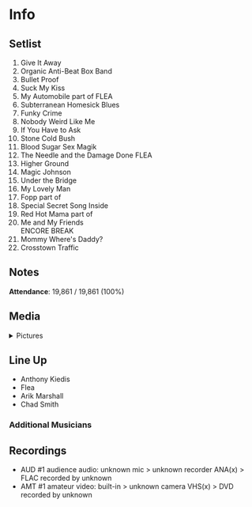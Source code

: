 # Info

## Setlist

1. Give It Away
2. Organic Anti-Beat Box Band
3. Bullet Proof
4. Suck My Kiss
5. My Automobile part of FLEA
6. Subterranean Homesick Blues
7. Funky Crime
8. Nobody Weird Like Me
9. If You Have to Ask
10. Stone Cold Bush
11. Blood Sugar Sex Magik
12. The Needle and the Damage Done FLEA
13. Higher Ground
14. Magic Johnson
15. Under the Bridge
16. My Lovely Man
17. Fopp part of
18. Special Secret Song Inside
19. Red Hot Mama part of
20. Me and My Friends
<br> ENCORE BREAK
21. Mommy Where's Daddy?
22. Crosstown Traffic

## Notes

**Attendance**: 19,861 / 19,861 (100%)

## Media 

<details>
  <summary>Pictures</summary>
  <!--<img alt="Setlist" title="Setlist" src="_.jpg" height="200" />
  <img alt="Clipping" title="Clipping" src="_.jpg" height="200" />
  <img alt="Flyer" title="Flyer" src="_.jpg" height="200" />-->
</details>

## Line Up

* Anthony Kiedis
* Flea
* Arik Marshall
* Chad Smith

### Additional Musicians

## Recordings

* AUD #1 audience audio: unknown mic > unknown recorder ANA(x) > FLAC recorded by unknown  
* AMT #1 amateur video: built-in > unknown camera VHS(x) > DVD recorded by unknown
